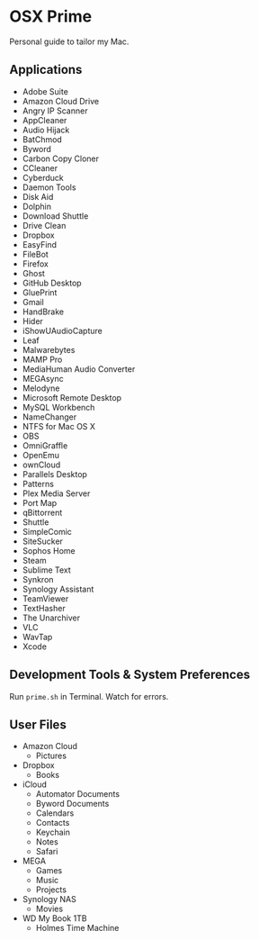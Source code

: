 # OSX Prime
Personal guide to tailor my Mac.

## Applications

- Adobe Suite
- Amazon Cloud Drive
- Angry IP Scanner
- AppCleaner
- Audio Hijack
- BatChmod
- Byword
- Carbon Copy Cloner
- CCleaner
- Cyberduck
- Daemon Tools
- Disk Aid
- Dolphin
- Download Shuttle
- Drive Clean
- Dropbox
- EasyFind
- FileBot
- Firefox
- Ghost
- GitHub Desktop
- GluePrint
- Gmail
- HandBrake
- Hider
- iShowUAudioCapture
- Leaf
- Malwarebytes
- MAMP Pro
- MediaHuman Audio Converter
- MEGAsync
- Melodyne
- Microsoft Remote Desktop
- MySQL Workbench
- NameChanger
- NTFS for Mac OS X
- OBS
- OmniGraffle
- OpenEmu
- ownCloud
- Parallels Desktop
- Patterns
- Plex Media Server
- Port Map
- qBittorrent
- Shuttle
- SimpleComic
- SiteSucker
- Sophos Home
- Steam
- Sublime Text
- Synkron
- Synology Assistant
- TeamViewer
- TextHasher
- The Unarchiver
- VLC
- WavTap
- Xcode

## Development Tools & System Preferences

Run `prime.sh` in Terminal. Watch for errors.

## User Files

- Amazon Cloud
  - Pictures
- Dropbox
  - Books
- iCloud
  - Automator Documents
  - Byword Documents
  - Calendars
  - Contacts
  - Keychain
  - Notes
  - Safari
- MEGA
  - Games
  - Music
  - Projects
- Synology NAS
  - Movies
- WD My Book 1TB
  - Holmes Time Machine